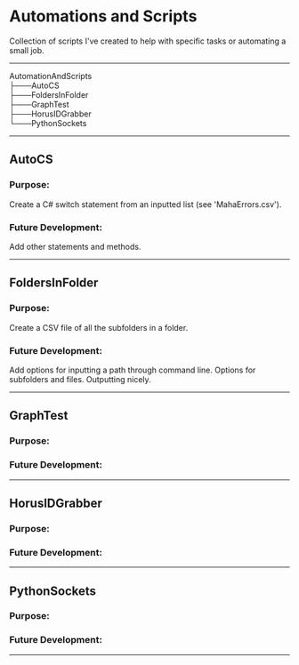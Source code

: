 # Automations and Scripts
Collection of scripts I've created to help with specific tasks or automating a small job.

---

AutomationAndScripts<br>
├───AutoCS<br>
├───FoldersInFolder<br>
├───GraphTest<br>
├───HorusIDGrabber<br>
└───PythonSockets<br>

---

## AutoCS
### Purpose:
Create a C# switch statement from an inputted list (see 'MahaErrors.csv').
### Future Development:
Add other statements and methods.

---

## FoldersInFolder
### Purpose:
Create a CSV file of all the subfolders in a folder.
### Future Development:
Add options for inputting a path through command line.
Options for subfolders and files.
Outputting nicely.

---

## GraphTest
### Purpose:
### Future Development:

---

## HorusIDGrabber
### Purpose:
### Future Development:

---

## PythonSockets
### Purpose:
### Future Development:

---